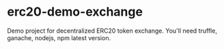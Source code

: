 # erc20-demo-exchange

Demo project for decentralized ERC20 token exchange.
You'll need truffle, ganache, nodejs, npm latest version. 
